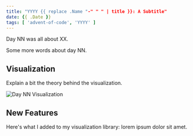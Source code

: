 ```yaml
---
title: "YYYY {{ replace .Name "-" " " | title }}: A Subtitle"
date: {{ .Date }}
tags: [ 'advent-of-code', 'YYYY' ]
---
```

Day NN was all about XX.

<!--more-->

Some more words about day NN.

## Visualization

Explain a bit the theory behind the visualization.

![Day NN Visualization](/images/YYYY-dayDD.gif)

## New Features

Here's what I added to my visualization library: lorem ipsum dolor sit amet.
